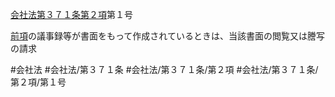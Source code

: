 [会社法第３７１条第２項](会社法＿＿＿＿第３７１条第２項)第１号

[前項](会社法＿＿＿＿第３７１条第１項)の議事録等が書面をもって作成されているときは、当該書面の閲覧又は謄写の請求


#会社法
#会社法/第３７１条
#会社法/第３７１条/第２項
#会社法/第３７１条/第２項/第１号
